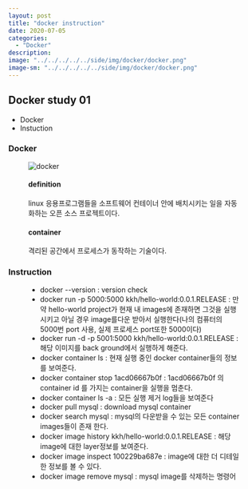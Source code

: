 ```yaml
---
layout: post
title: "docker instruction"
date: 2020-07-05
categories:
  - "Docker"
description:
image: "../../../../../side/img/docker/docker.png"
image-sm: "../../../../../side/img/docker/docker.png"
---
```

<h2>Docker study 01</h2>

<ul>
  <li>Docker</li>
  <li>Instuction</li>
</ul>

<h3>Docker</h3>
<figure>
  <img src="../../../../../side/img/docker/docker.png" alt="docker"/>
  <h4>definition</h4>
  <p>
  	linux 응용프로그램들을 소프트웨어 컨테이너 안에 배치시키는 일을 자동화하는 오픈 소스 프로젝트이다.
  </p>
  <h4>container</h4>
  <p>
  	격리된 공간에서 프로세스가 동작하는 기술이다.
  </p>
</figure>

<h3>Instruction</h3>

<figure>
	<ul>
		<li>docker --version : version check</li>
		<li>docker run -p 5000:5000 kkh/hello-world:0.0.1.RELEASE : 만약 hello-world project가 현재 내 images에 존재하면 그것을 실행시키고 아닐 경우 image를다운 받아서 실행한다(나의 컴퓨터의 5000번 port 사용, 실제 프로세스 port또한 5000이다)</li>
		<li>docker run -d -p 5001:5000 kkh/hello-world:0.0.1.RELEASE : 해당 이미지를 back ground에서 실행하게 해준다.</li>
		<li>docker container ls : 현재 실행 중인 docker container들의 정보를 보여준다.</li>
		<li>docker container stop 1acd06667b0f : 1acd06667b0f 의 container id 를 가지는 container을 실행을 멈춘다.</li>
		<li>docker container ls -a : 모든 실행 제거 log들을 보여준다</li>
		<li>docker pull mysql : download mysql container</li>
		<li>docker search mysql : mysql의 다운받을 수 있는 모든 container images들이 존재 한다.</li>
		<li>docker image history kkh/hello-world:0.0.1.RELEASE : 해당 image에 대한 layer정보를 보여준다.</li>
		<li>docker image inspect 100229ba687e : image에 대한 더 디테일한 정보를 볼 수 있다.</li>
		<li>docker image remove mysql : mysql image를 삭제하는 명령어</li>
	</ul>
</figure>
